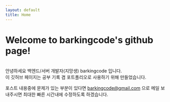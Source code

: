 ```yaml
---
layout: default
title: Home
---
```

# Welcome to barkingcode's github page!
<br/>
안녕하세요 백엔드/서버 개발자(지망생) barkingcode 입니다.<br/>
이 깃허브 페이지는 공부 기록 겸 포트폴리오로 사용하기 위해 만들었습니다.


포스트 내용중에 문제가 있는 부분이 있다면 barkingcode@gmail.com 으로 메일 보내주시면 최대한 빠른 시간내에 수정하도록 하겠습니다.